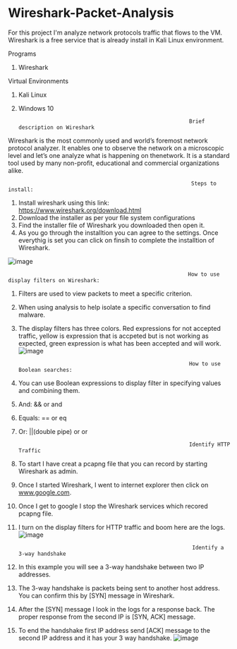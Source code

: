 # Wireshark-Packet-Analysis
For this project I'm analyze network protocols traffic that flows to the VM. Wireshark is a free service that is already install in Kali Linux environment. 

Programs
1. Wireshark

Virtual Environments
1. Kali Linux
2. Windows 10 

                                                             Brief description on Wireshark
Wireshark is the most commonly used and world’s foremost network protocol analyzer. It enables one to observe the network on a microscopic level and let’s one analyze what is happening on thenetwork. It is a standard tool used by many non-profit, educational and commercial organizations alike.

                                                              Steps to install:
1. Install wireshark using this link: https://www.wireshark.org/download.html
2. Download the installer as per your file system configurations
3. Find the installer file of Wireshark you downloaded then open it.
4. As you go through the installtion you can agree to the settings. Once everythig is set you can click on finsih to complete the installtion of Wireshark.

![image](https://user-images.githubusercontent.com/89609767/218195508-ea372fc3-f6f2-4cfa-b3b1-96c78b31b6a6.png)

                                                             How to use display filters on Wireshark:
1. Filters are used to view packets to meet a specific criterion. 
2. When using analysis to help isolate a specific conversation to find malware.
3. The display filters has three colors. Red expressions for not accepted traffic, yellow is expression that is accpeted but is not working as expected, green expression is what has been accepted and will work.
![image](https://user-images.githubusercontent.com/89609767/218199011-617c0d05-5f66-4544-a421-3c539e54acaf.png)

                                                             How to use Boolean searches:
1. You can use Boolean expressions to display filter in specifying values and combining them.
2. And: && or and 
3. Equals: == or eq
4. Or: ||(double pipe) or or

                                                             Identify HTTP Traffic
1. To start I have creat a pcapng file that you can record by starting Wireshark as admin.
2. Once I started Wireshark, I went to internet explorer then click on www.google.com.
3. Once I get to google I stop the Wireshark services which recored pcapng file.
4. I turn on the display filters for HTTP traffic and boom here are the logs.
![image](https://user-images.githubusercontent.com/89609767/218206648-98ac4f56-6fba-4dcb-ad29-3b78a40479c4.png)

                                                              Identify a 3-way handshake
1. In this example you will see a 3-way handshake between two IP addresses.
2. The 3-way handshake is packets being sent to another host address. You can confirm this by [SYN] message in Wireshark. 
3. After the [SYN] message I look in the logs for a response back. The proper response from the second IP is [SYN, ACK] message.
4. To end the handshake first IP address send [ACK] message to the second IP address and it has your 3 way handshake. 
![image](https://user-images.githubusercontent.com/89609767/218211921-42cf21f4-60f1-4581-90f1-95a2c96c9df8.png)

                                                

